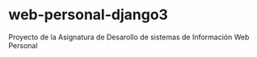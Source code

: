 # web-personal-django3
Proyecto de la Asignatura de Desarollo de sistemas de Información Web Personal
